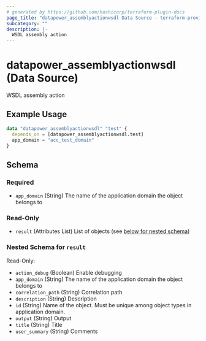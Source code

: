 ```yaml
---
# generated by https://github.com/hashicorp/terraform-plugin-docs
page_title: "datapower_assemblyactionwsdl Data Source - terraform-provider-datapower"
subcategory: ""
description: |-
  WSDL assembly action
---
```


# datapower_assemblyactionwsdl (Data Source)

WSDL assembly action

## Example Usage

```terraform
data "datapower_assemblyactionwsdl" "test" {
  depends_on = [datapower_assemblyactionwsdl.test]
  app_domain = "acc_test_domain"
}
```

<!-- schema generated by tfplugindocs -->
## Schema

### Required

- `app_domain` (String) The name of the application domain the object belongs to

### Read-Only

- `result` (Attributes List) List of objects (see [below for nested schema](#nestedatt--result))

<a id="nestedatt--result"></a>
### Nested Schema for `result`

Read-Only:

- `action_debug` (Boolean) Enable debugging
- `app_domain` (String) The name of the application domain the object belongs to
- `correlation_path` (String) Correlation path
- `description` (String) Description
- `id` (String) Name of the object. Must be unique among object types in application domain.
- `output` (String) Output
- `title` (String) Title
- `user_summary` (String) Comments
